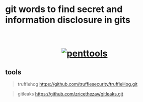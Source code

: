 # git words to find secret and information disclosure in gits

<h1 align="center">
  <br>
  <a href="https://github.com/diwusec/gitwords"><img src="https://s3.amazonaws.com/ssc-corporate-website-production/images/blog/data-breaches-affect-organizations.png" alt="penttools"></a>
  <br>
</h1>

## tools

> trufflehog https://github.com/trufflesecurity/truffleHog.git 

> gitleaks https://github.com/zricethezav/gitleaks.git 
